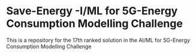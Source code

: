 # Save-Energy -I/ML for 5G-Energy Consumption Modelling Challenge

This is a repository for the 17th ranked solution in the AI/ML for 5G-Energy Consumption Modelling Challenge
